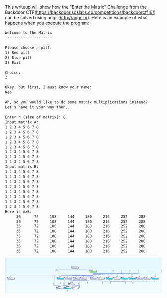 This writeup will show how the "Enter the Matrix" Challenge from the Backdoor CTF(https://backdoor.sdslabs.co/competitions/backdoorctf16/)  can be solved using angr (http://angr.io/).
Here is an example of what happens when you execute the program:
```
Welcome to the Matrix
---------------------

Please choose a pill:
1) Red pill
2) Blue pill
3) Exit

Choice:
2

Okay, but first, I must know your name:
Neo

Ah, so you would like to do some matrix multiplications instead?
Let's have it your way then...

Enter n (size of matrix): 8
Input matrix A:
1 2 3 4 5 6 7 8
1 2 3 4 5 6 7 8
1 2 3 4 5 6 7 8
1 2 3 4 5 6 7 8
1 2 3 4 5 6 7 8
1 2 3 4 5 6 7 8
1 2 3 4 5 6 7 8
1 2 3 4 5 6 7 8
Input matrix B:
1 2 3 4 5 6 7 8
1 2 3 4 5 6 7 8
1 2 3 4 5 6 7 8
1 2 3 4 5 6 7 8
1 2 3 4 5 6 7 8
1 2 3 4 5 6 7 8
1 2 3 4 5 6 7 8
1 2 3 4 5 6 7 8
Here is AxB:
     36      72     108     144     180     216     252     288 
     36      72     108     144     180     216     252     288 
     36      72     108     144     180     216     252     288 
     36      72     108     144     180     216     252     288 
     36      72     108     144     180     216     252     288 
     36      72     108     144     180     216     252     288 
     36      72     108     144     180     216     252     288 
     36      72     108     144     180     216     252     288 
```
![IDA](Ida.jpg "IDA")

